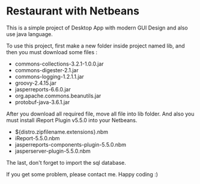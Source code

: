 # Restaurant with Netbeans
This is a simple project of Desktop App with modern GUI Design and also use java language.

To use this project, first make a new folder inside project named lib, and then you must download some files :

- commons-collections-3.2.1-1.0.0.jar
- commons-digester-2.1.jar
- commons-logging-1.2.1.1.jar
- groovy-2.4.15.jar
- jasperreports-6.6.0.jar
- org.apache.commons.beanutils.jar
- protobuf-java-3.6.1.jar

After you download all required file, move all file into lib folder. And also you must install iReport Plugin v5.5.0 into your Netbeans.

- ${distro.zipfilename.extensions}.nbm
- iReport-5.5.0.nbm
- jasperreports-components-plugin-5.5.0.nbm
- jasperserver-plugin-5.5.0.nbm

The last, don't forget to import the sql database.

If you get some problem, please contact me. Happy coding :)
